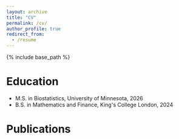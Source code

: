 ```yaml
---
layout: archive
title: "CV"
permalink: /cv/
author_profile: true
redirect_from:
  - /resume
---
```


{% include base_path %}

Education
======
* M.S. in Biostatistics, University of Minnesota, 2026
* B.S. in Mathematics and Finance, King's College London, 2024



Publications
======
